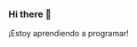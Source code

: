 ### Hi there 👋

<!--
**Okatherin/Okatherin** is a ✨ _special_ ✨ repository because its `README.md` (this file) appears on your GitHub profile.

--> ¡Estoy aprendiendo a programar!

